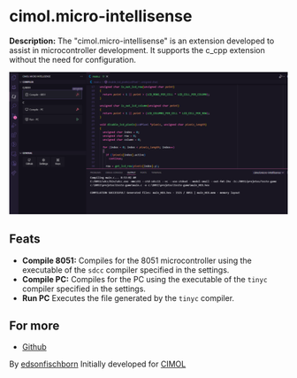 # cimol.micro-intellisense

**Description:** The "cimol.micro-intellisense" is an extension developed to assist in microcontroller development. It supports the c_cpp extension without the need for configuration.

![UI](./assets/extUi.png)

## Feats

- **Compile 8051:** Compiles for the 8051 microcontroller using the executable of the `sdcc` compiler specified in the settings.
- **Compile PC:** Compiles for the PC using the executable of the `tinyc` compiler specified in the settings.
- **Run PC** Executes the file generated by the `tinyc` compiler.

## For more

- [Github](https://github.com/edsonfischborn/cimol.micro-intellisense)

By [edsonfischborn](https://www.linkedin.com/in/edsonfischborn) Initially developed for [CIMOL](https://www.cimol.g12.br/)
